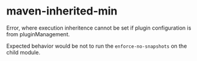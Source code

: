 # maven-inherited-min
Error, where execution inheritence cannot be set if plugin configuration is from pluginManagement.

Expected behavior would be not to run the `enforce-no-snapshots` on the child module.
